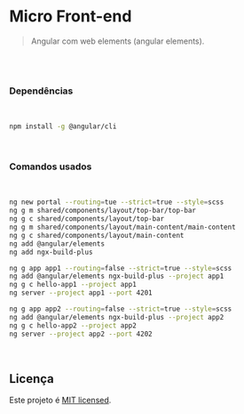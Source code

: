 # Micro Front-end

> Angular com web elements (angular elements).


<br>
<br>

### Dependências

<br>

```sh
npm install -g @angular/cli
```

<br>

### Comandos usados

<br>

```sh
ng new portal --routing=tue --strict=true --style=scss
ng g m shared/components/layout/top-bar/top-bar
ng g c shared/components/layout/top-bar
ng g m shared/components/layout/main-content/main-content
ng g c shared/components/layout/main-content
ng add @angular/elements
ng add ngx-build-plus

ng g app app1 --routing=false --strict=true --style=scss
ng add @angular/elements ngx-build-plus --project app1
ng g c hello-app1 --project app1
ng server --project app1 --port 4201

ng g app app2 --routing=false --strict=true --style=scss
ng add @angular/elements ngx-build-plus --project app2
ng g c hello-app2 --project app2
ng server --project app2 --port 4202
```

<br>

## Licença

Este projeto é [MIT licensed](./LICENSE).
